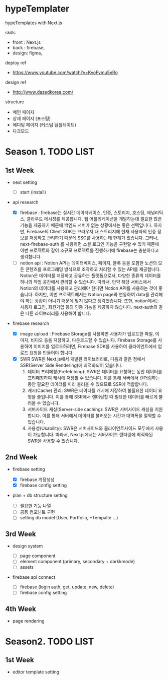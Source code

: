 # hypeTemplater

hypeTemplates with Next.js

skills

- front : Next.js
- back : firebase,
- design: figma,

deploy ref

- https://www.youtube.com/watch?v=KvoFvmu5eRo

design ref

- http://www.dazedkorea.com/

structure

- 메인 페이지
- 상세 페이지 (포스팅)
- 에디팅 페이지 (커스텀 템플레이트)
- 다크모드

# Season 1. TODO LIST

## 1st Week

- next setting

  - [ ] start (install)

- api research
  - [x] firebase
    : firebase는 실시간 데이터베이스, 인증, 스토리지, 호스팅, 애널리틱스, 클라우드 메시징를 제공합니다. 웹 어플리케이션을 개발하는데 필요한 많은 기능을 제공하기 때문에 백엔드 서버가 없는 상황에서는 좋은 선택입니다. 하지만, Firebase의 Client SDK는 브라우저 내 스토리지에 현재 사용자의 인증 정보를 저장하고 관리하기 때문에 SSG를 사용하는데 한계가 있습니다. 그러나, next-firebase-auth 를 사용하면 소셜 로그인 기능을 구현할 수 있기 때문에 이번 프로젝트와 같이 소규모 프로젝트를 진행하기에 firebase는 충분하다고 생각합니다.
  - [ ] notion api
    : Notion API는 데이터베이스, 페이지, 블록 등을 포함한 노션의 모든 콘텐츠를 프로그래밍 방식으로 조작하고 처리할 수 있는 API를 제공합니다. Notion은 데이터를 저장하고 공유하는 플랫폼으로서, 다양한 종류의 데이터를 하나의 작업 공간에서 관리할 수 있습니다. 따라서, 만약 해당 서비스에서 Notion의 데이터를 사용하고 관리해야 한다면 Notion API를 사용하는 것이 좋습니다. 하지만, 이번 프로젝트에서는 Notion page와 연동하여 data를 관리해야 하는 상황이 아니기 때문에 맞지 않다고 생각했습니다. 또한, notion에서는 사용자 로그인, 회원가입 등의 인증 기능을 제공하지 않습니다. next-auth와 같은 다른 라이브러리를 사용해야 합니다.

- firebase research
  - [x] image upload
   : Firebase Storage를 사용하면 사용자가 업로드한 파일, 이미지, 비디오 등을 저장하고, 다운로드할 수 있습니다. Firebase Storage를 사용하여 이미지를 업로드하려면, Firebase SDK를 사용하여 클라이언트에서 업로드 요청을 만들어야 합니다.
  - [x] SWR
   SWR은 Next.js에서 개발된 라이브러리로, 다음과 같은 점에서 SSR(Server Side Rendering)에 최적화되어 있습니다.
    1. 데이터 프리페칭(Prefetching): SWR은 데이터를 요청하는 동안 데이터를 프리페칭하여 캐시에 저장할 수 있습니다. 이를 통해 서버에서 렌더링하는 동안 필요한 데이터를 미리 불러올 수 있으므로 SSR에 적합합니다.
    2. 캐시(Cache) 관리: SWR은 데이터를 캐시에 저장하여 불필요한 데이터 요청을 줄입니다. 이를 통해 SSR에서 렌더링할 때 필요한 데이터를 빠르게 불러올 수 있습니다.
    3. 서버사이드 캐싱(Server-side caching): SWR은 서버사이드 캐싱을 지원합니다. 이를 통해 서버에서 데이터를 불러오는 시간과 대역폭을 절약할 수 있습니다.
    4. 사용성(Usability): SWR은 서버사이드와 클라이언트사이드 모두에서 사용이 가능합니다. 따라서, Next.js에서는 서버사이드 렌더링에 최적화된 SWR을 사용할 수 있습니다.
    
## 2nd Week

- firebase setting

  - [x] firebase 계정생성
  - [x] firebase config setting

- plan + db structure setting
  - [ ] 필요한 기능 나열
  - [ ] 공통 컴포넌트 구현
  - [ ] setting db model (User, Portfolio, \*Tempalte ...)

## 3rd Week

- design system

  - [ ] page component
  - [ ] element component (primary, secondary + darkkmode)
  - [ ] assets

- firebase api connect
  - [ ] firebase (login auth, get, update, new, delete)
  - [ ] firebase config setting

## 4th Week

- page rendering

# Season2. TODO LIST

## 1st Week

- editor template setting

